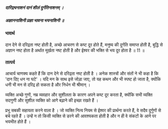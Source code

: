 ##### दारिद्र्यनाशनं दानं शीलं दुर्गतिनाशनम् ।
##### अज्ञाननाशिनी प्रज्ञा भावना भयनाशिनी ॥

#### भावार्थ

दान देने से दरिद्रता नष्ट होती है, अच्छे आचरण से कष्ट दूर होते हैं, मनुष्य की दुर्गति समाप्त होती है, बुद्धि से अज्ञान नष्ट होता है अर्थात मूर्खता नष्ट होती है और ईश्वर की भक्ति से भय दूर होता है ॥ 11 ॥

#### तात्पर्य

आचार्य चाणक्य कहते हैं कि दान देने से दरिद्रता नष्ट होती है । अनेक शास्त्रों और संतों ने भी कहा है कि 'दान दिए धन ना घटे' । यदि मन के साथ इसे जोड़ा जाए, तो यह कथन और भी स्पष्ट हो जाता है, क्योंकि धनी भी मन से दरिद्र हो सकता है और निर्धन भी श्रीमान् ।

व्यक्ति अच्छे गुणों, नम्र व्यवहार और सुशीलता के कारण अपने कष्ट दूर करता है, क्योंकि सभी व्यक्ति सदगुणी और सुशील व्यक्ति को आगे बढ़ाने की इच्छा रखते हैं ।

प्रभु सबकी सहायता करने वाला है । जो व्यक्ति नित्य नियम से ईश्वर की प्रार्थना करते हैं, वे सदैव दुर्गुणों से बचे रहते हैं । उन्हें न तो किसी व्यक्ति से डरने की आवश्यकता होती है और न ही वे संकटों के आने पर भयभीत होते हैं ।